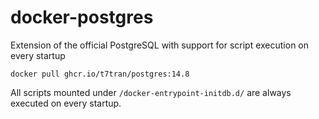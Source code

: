 # docker-postgres
Extension of the official PostgreSQL with support for script execution on every startup

	docker pull ghcr.io/t7tran/postgres:14.8

All scripts mounted under `/docker-entrypoint-initdb.d/` are always executed on every startup.